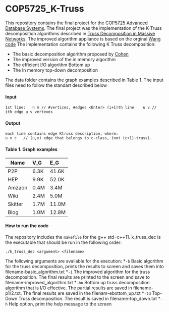 # COP5725_K-Truss
This repository contains the final project for the [COP5725 Advanced Database Systems](http://www.cs.fsu.edu/~zhao/cop5725/project.html). The final project was the implementation of the K-Truss decomposition algorithms described in [Truss Decomposition in Massive Networks](http://vldb.org/pvldb/vol5/p812_jiawang_vldb2012.pdf). The improved algorithm appliance is based on the orginal [Wang code](https://github.com/cntswj/truss-decomposition)
The implementation contains the following K Truss decomposition:
* The basic decomposition algorithm proposed by [Cohen](http://citeseerx.ist.psu.edu/viewdoc/download?doi=10.1.1.505.7006&rep=rep1&type=pdf)
* The improved version of the in memory algorithm
* The efficient I/O algorithm Bottom up
* The In memory top-down decomposition 

The data folder contains the graph examples described in Table 1.
The input files need to follow the standart described below
#### Input
``
1st line:	n m	// #vertices, #edges <Enter>
(i+1)th line	u v	// ith edge u v vertexes 
``
#### Output
```
each line contains edge Ktruss description, where:
u v c	// (u,v) edge that belongs to c-class, (not (c+1)-truss).
``` 
#### Table 1. Graph examples 

|Name	|V_G | E_G |
------|:---|:----|
|P2P	|6.3K	|41.6K|
|HEP	|9.9K	|52.0K|
|Amzaon	|0.4M	|3.4M|
|Wiki	|2.4M	|5.0M|
|Skitter	|1.7M	|11.0M|
|Blog	|1.0M	|12.8M|

#### How to run the code
The repository includes the ``makefile`` for the g++  std=c++11. k_truss_dec is the executable that should be run in the following order:
```
./k_truss_dec <argument> <filename>
```
The following arguments are avaliable for the execution:
			*``-b`` Basic algorithm for the truss decomposition, prints the results to screen and saves them
			into filename-basic_algorithm.txt 
			*``-i`` The improved algorithm for the truss decomposition. The final results are printed to the screen
			and save to filename-improved_algorithm.txt 
			*``-bu`` Bottom up truss decomposition algorithm that is I/O effective. The partial results are saved 
			in filename-p1/2.txt. The final results are saved in the filenam-ebottom_up.txt 
			*``-td`` Top-Down Truss decomposition. The result is saved in filename-top_down.txt 
			*``-h`` Help option, print the help message to the screen


